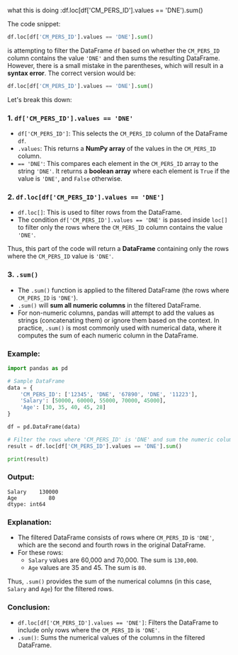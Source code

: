 what this is doing :df.loc[df['CM_PERS_ID'].values == 'DNE').sum()

The code snippet:

```python
df.loc[df['CM_PERS_ID'].values == 'DNE'].sum()
```

is attempting to filter the DataFrame `df` based on whether the `CM_PERS_ID` column contains the value `'DNE'` and then sums the resulting DataFrame. However, there is a small mistake in the parentheses, which will result in a **syntax error**. The correct version would be:

```python
df.loc[df['CM_PERS_ID'].values == 'DNE'].sum()
```

Let's break this down:

### 1. `df['CM_PERS_ID'].values == 'DNE'`
- `df['CM_PERS_ID']`: This selects the `CM_PERS_ID` column of the DataFrame `df`.
- `.values`: This returns a **NumPy array** of the values in the `CM_PERS_ID` column.
- `== 'DNE'`: This compares each element in the `CM_PERS_ID` array to the string `'DNE'`. It returns a **boolean array** where each element is `True` if the value is `'DNE'`, and `False` otherwise.

### 2. `df.loc[df['CM_PERS_ID'].values == 'DNE']`
- `df.loc[]`: This is used to filter rows from the DataFrame.
- The condition `df['CM_PERS_ID'].values == 'DNE'` is passed inside `loc[]` to filter only the rows where the `CM_PERS_ID` column contains the value `'DNE'`.

Thus, this part of the code will return a **DataFrame** containing only the rows where the `CM_PERS_ID` value is `'DNE'`.

### 3. `.sum()`
- The `.sum()` function is applied to the filtered DataFrame (the rows where `CM_PERS_ID` is `'DNE'`).
- `.sum()` will **sum all numeric columns** in the filtered DataFrame.
- For non-numeric columns, pandas will attempt to add the values as strings (concatenating them) or ignore them based on the context. In practice, `.sum()` is most commonly used with numerical data, where it computes the sum of each numeric column in the DataFrame.

### Example:

```python
import pandas as pd

# Sample DataFrame
data = {
    'CM_PERS_ID': ['12345', 'DNE', '67890', 'DNE', '11223'],
    'Salary': [50000, 60000, 55000, 70000, 45000],
    'Age': [30, 35, 40, 45, 28]
}

df = pd.DataFrame(data)

# Filter the rows where 'CM_PERS_ID' is 'DNE' and sum the numeric columns
result = df.loc[df['CM_PERS_ID'].values == 'DNE'].sum()

print(result)
```

### Output:
```
Salary    130000
Age          80
dtype: int64
```

### Explanation:
- The filtered DataFrame consists of rows where `CM_PERS_ID` is `'DNE'`, which are the second and fourth rows in the original DataFrame.
- For these rows:
  - `Salary` values are 60,000 and 70,000. The sum is `130,000`.
  - `Age` values are 35 and 45. The sum is `80`.
  
Thus, `.sum()` provides the sum of the numerical columns (in this case, `Salary` and `Age`) for the filtered rows.

### Conclusion:
- `df.loc[df['CM_PERS_ID'].values == 'DNE']`: Filters the DataFrame to include only rows where the `CM_PERS_ID` is `'DNE'`.
- `.sum()`: Sums the numerical values of the columns in the filtered DataFrame.

